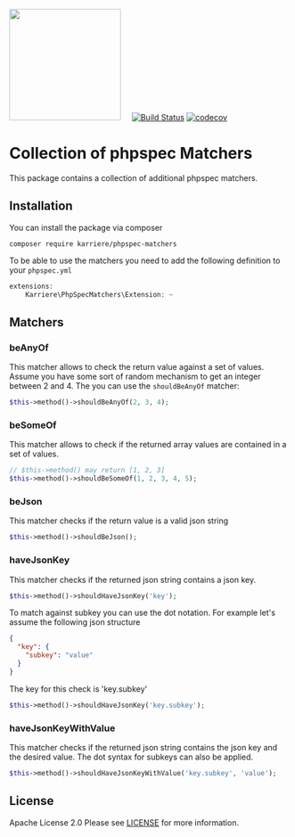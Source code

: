 <a href="https://www.karriere.at/" target="_blank"><img width="200" src="http://www.karriere.at/images/layout/katlogo.svg"></a>
<span>&nbsp;&nbsp;&nbsp;</span>
[![Build Status](https://travis-ci.org/fetzi/phpspec-matchers.svg?branch=master)](https://travis-ci.org/fetzi/phpspec-matchers)
[![codecov](https://codecov.io/gh/fetzi/phpspec-matchers/branch/master/graph/badge.svg)](https://codecov.io/gh/fetzi/phpspec-matchers)

# Collection of phpspec Matchers

This package contains a collection of additional phpspec matchers.

## Installation
You can install the package via composer
```
composer require karriere/phpspec-matchers
```

To be able to use the matchers you need to add the following definition to your `phpspec.yml`
```php
extensions:
    Karriere\PhpSpecMatchers\Extension: ~
```
## Matchers

### beAnyOf
This matcher allows to check the return value against a set of values. 
Assume you have some sort of random mechanism to get an integer between 2 and 4. The you can use the `shouldBeAnyOf` matcher:

```php
$this->method()->shouldBeAnyOf(2, 3, 4);
```

### beSomeOf
This matcher allows to check if the returned array values are contained in a set of values.

```php
// $this->method() may return [1, 2, 3]
$this->method()->shouldBeSomeOf(1, 2, 3, 4, 5);
```

### beJson
This matcher checks if the return value is a valid json string

```php
$this->method()->shouldBeJson();
```

### haveJsonKey
This matcher checks if the returned json string contains a json key.

```php
$this->method()->shouldHaveJsonKey('key');
```

To match against subkey you can use the dot notation.
For example let's assume the following json structure

```json
{
  "key": {
    "subkey": "value"
  }
}
```

The key for this check is 'key.subkey'

```php
$this->method()->shouldHaveJsonKey('key.subkey');
```

### haveJsonKeyWithValue
This matcher checks if the returned json string contains the json key and the desired value.
The dot syntax for subkeys can also be applied.

```php
$this->method()->shouldHaveJsonKeyWithValue('key.subkey', 'value');
```

## License

Apache License 2.0 Please see [LICENSE](LICENSE) for more information.
